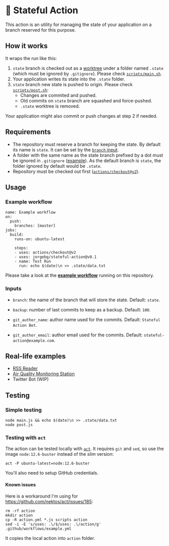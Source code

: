 # 💽 Stateful Action

This action is an utility for managing the state of your application on a branch reserved for this purpose.

## How it works

It wraps the run like this:

1. `state` branch is checked out as a [worktree](https://git-scm.com/docs/git-worktree) under a folder named `.state` (which must be ignored by `.gitignore`). Please check [`scripts/main.sh`](scripts/main.sh).
2. Your application writes its state into the `.state` folder.
3. `state` branch new state is pushed to origin. Please check [`scripts/post.sh`](scripts/post.sh):
    * Changes are commited and pushed.
    * Old commits on `state` branch are squashed and force-pushed.
    * `.state` worktree is removed.



Your application might also commit or push changes at step 2 if needed.


## Requirements

- The repository must reserve a branch for keeping the state. By default its name is `state`. It can be set by the [`branch` input](action.yml).
- A folder with the same name as the state branch prefixed by a dot must be ignored in `.gitignore` ([example](.gitignore)). As the default branch is `state`, the folder ignored by default would be `.state`.
- Repository must be checked out first ([`actions/checkout@v2`](github.com/actions/checkout)).

## Usage

### Example workflow

```
name: Example workflow
on:
  push:
    branches: [master]
jobs:
  build:
    runs-on: ubuntu-latest

    steps:
    - uses: actions/checkout@v2
    - uses: jorgebg/stateful-action@v0.1
    - name: Test Run
      run: echo $(date)\n >> .state/data.txt
```
Please take a look at the **[example workflow](.github/workflows/example.yml)** running on this repository.


### Inputs

- `branch`: the name of the branch that will store the state. Default: `state`.
- `backup`: number of last commits to keep as a backup. Default: `100`.

- `git_author_name`: author name used for the commits. Default: `Stateful Action Bot`.
- `git_author_email`: author email used for the commits. Default: `stateful-action@example.com`.


## Real-life examples

- [RSS Reader](https://github.com/jorgebg/reader)
- [Air Quality Monitoring Station](https://github.com/jorgebg/airquality)
- Twitter Bot (WIP)


## Testing

### Simple testing

```
node main.js && echo $(date)\n >> .state/data.txt
node post.js
```

### Testing with `act`

The action can be tested locally with [`act`](https://github.com/nektos/act). It requires `git` and `sed`, so use the image `node:12.6-buster` instead of the _slim_ version:

```
act -P ubuntu-latest=node:12.6-buster
```

You'll also need to setup GitHub credentials.

#### Known issues

Here is a workaround I'm using for https://github.com/nektos/act/issues/185:

```
rm -rf action
mkdir action
cp -R action.yml *.js scripts action
sed -i -E 's/uses: .\/$/uses: .\/action/g' .github/workflows/example.yml
```

It copies the local action into `action` folder.
